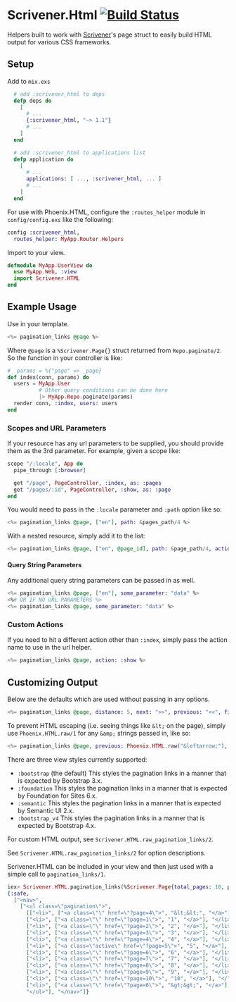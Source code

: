 # Scrivener.Html [![Build Status](https://semaphoreci.com/api/v1/projects/3b1ad27c-8991-4208-94d0-0bae42108482/638637/badge.svg)](https://semaphoreci.com/mgwidmann/scrivener_html)

Helpers built to work with [Scrivener](https://github.com/drewolson/scrivener)'s page struct to easily build HTML output for various CSS frameworks.

## Setup

Add to `mix.exs`

```elixir
  # add :scrivener_html to deps
  defp deps do
    [
      # ...
      {:scrivener_html, "~> 1.1"}
      # ...
    ]
  end

  # add :scrivener_html to applications list
  defp application do
    [
      # ...
      applications: [ ..., :scrivener_html, ... ]
      # ...
    ]
  end
```

For use with Phoenix.HTML, configure the `:routes_helper` module in `config/config.exs`
like the following:

```elixir
config :scrivener_html,
  routes_helper: MyApp.Router.Helpers
```

Import to your view.

```elixir
defmodule MyApp.UserView do
  use MyApp.Web, :view
  import Scrivener.HTML
end
```

## Example Usage

Use in your template.

```elixir
<%= pagination_links @page %>
```

Where `@page` is a `%Scrivener.Page{}` struct returned from `Repo.paginate/2`.
So the function in your controller is like:

```elixir
#  params = %{"page" => _page}
def index(conn, params) do
  users = MyApp.User
          # Other query conditions can be done here
          |> MyApp.Repo.paginate(params)
  render conn, :index, users: users
end
```

### Scopes and URL Parameters

If your resource has any url parameters to be supplied, you should provide them as the 3rd parameter. For example, given a scope like:

```elixir
scope "/:locale", App do
  pipe_through [:browser]

  get "/page", PageController, :index, as: :pages
  get "/pages/:id", PageController, :show, as: :page
end
```

You would need to pass in the `:locale` parameter and `:path` option like so:

```elixir
<%= pagination_links @page, ["en"], path: &pages_path/4 %>
```

With a nested resource, simply add it to the list:

```elixir
<%= pagination_links @page, ["en", @page_id], path: &page_path/4, action: :show %>
```

#### Query String Parameters

Any additional query string parameters can be passed in as well.

```elixir
<%= pagination_links @page, ["en"], some_parameter: "data" %>
<%# OR IF NO URL PARAMETERS %>
<%= pagination_links @page, some_parameter: "data" %>
```

### Custom Actions

If you need to hit a different action other than `:index`, simply pass the action name to use in the url helper.

```elixir
<%= pagination_links @page, action: :show %>
```

## Customizing Output

Below are the defaults which are used without passing in any options.

```elixir
<%= pagination_links @page, distance: 5, next: ">>", previous: "<<", first: true, last: true, view_style: :bootstrap %>
```

To prevent HTML escaping (i.e. seeing things like `&lt;` on the page), simply use `Phoenix.HTML.raw/1` for any `&amp;` strings passed in, like so:

```elixir
<%= pagination_links @page, previous: Phoenix.HTML.raw("&leftarrow;"), next: Phoenix.HTML.raw("&rightarrow;") %>
```

There are three view styles currently supported:

- `:bootstrap` (the default) This styles the pagination links in a manner that
  is expected by Bootstrap 3.x.
- `:foundation` This styles the pagination links in a manner that is expected
  by Foundation for Sites 6.x.
- `:semantic` This styles the pagination links in a manner that is expected by
  Semantic UI 2.x.
- `:bootstrap_v4` This styles the pagination links in a manner that
  is expected by Bootstrap 4.x.

For custom HTML output, see `Scrivener.HTML.raw_pagination_links/2`.

See `Scrivener.HTML.raw_pagination_links/2` for option descriptions.

Scrivener.HTML can be included in your view and then just used with a simple call to `pagination_links/1`.

```elixir
iex> Scrivener.HTML.pagination_links(%Scrivener.Page{total_pages: 10, page_number: 5})
{:safe,
  ["<nav>",
    ["<ul class=\"pagination\">",
      [["<li>", ["<a class=\"\" href=\"?page=4\">", "&lt;&lt;", "</a>"], "</li>"],
      ["<li>", ["<a class=\"\" href=\"?page=1\">", "1", "</a>"], "</li>"],
      ["<li>", ["<a class=\"\" href=\"?page=2\">", "2", "</a>"], "</li>"],
      ["<li>", ["<a class=\"\" href=\"?page=3\">", "3", "</a>"], "</li>"],
      ["<li>", ["<a class=\"\" href=\"?page=4\">", "4", "</a>"], "</li>"],
      ["<li>", ["<a class=\"active\" href=\"?page=5\">", "5", "</a>"], "</li>"],
      ["<li>", ["<a class=\"\" href=\"?page=6\">", "6", "</a>"], "</li>"],
      ["<li>", ["<a class=\"\" href=\"?page=7\">", "7", "</a>"], "</li>"],
      ["<li>", ["<a class=\"\" href=\"?page=8\">", "8", "</a>"], "</li>"],
      ["<li>", ["<a class=\"\" href=\"?page=9\">", "9", "</a>"], "</li>"],
      ["<li>", ["<a class=\"\" href=\"?page=10\">", "10", "</a>"], "</li>"],
      ["<li>", ["<a class=\"\" href=\"?page=6\">", "&gt;&gt;", "</a>"], "</li>"]],
      "</ul>"], "</nav>"]}
```
